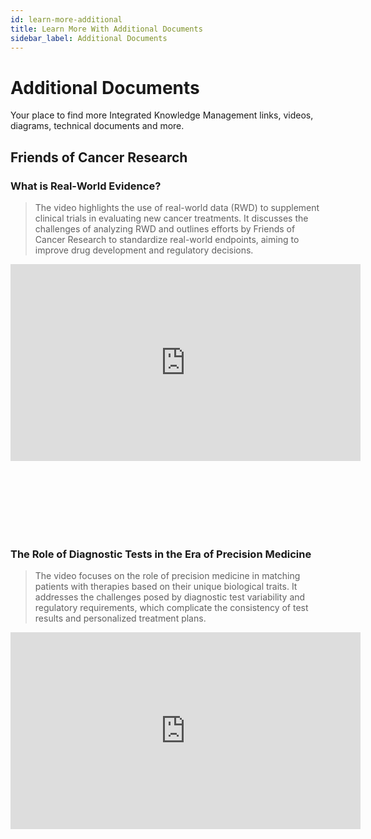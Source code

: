 ```yaml
---
id: learn-more-additional
title: Learn More With Additional Documents
sidebar_label: Additional Documents
---
```



# Additional Documents
Your place to find more Integrated Knowledge Management links, videos, diagrams, technical documents and more.


<!-- [Link to YouTube video](https://www.youtube.com/watch?v=V9UlV1RUPpU) -->

## Friends of Cancer Research

### What is Real-World Evidence?

> The video highlights the use of real-world data (RWD) to supplement clinical trials in evaluating new cancer treatments. It discusses the challenges of analyzing RWD and outlines efforts by Friends of Cancer Research to standardize real-world endpoints, aiming to improve drug development and regulatory decisions.

<iframe width="560" height="315" src="https://www.youtube.com/embed/0izOBTbflDQ" title="YouTube video player" frameborder="0" allow="accelerometer; autoplay; clipboard-write; encrypted-media; gyroscope; picture-in-picture" allowfullscreen></iframe>

<br></br>
<br></br>
<br></br>


### The Role of Diagnostic Tests in the Era of Precision Medicine

> The video focuses on the role of precision medicine in matching patients with therapies based on their unique biological traits. It addresses the challenges posed by diagnostic test variability and regulatory requirements, which complicate the consistency of test results and personalized treatment plans.

<iframe width="560" height="315" src="https://www.youtube.com/embed/lF57vDeogS8" title="YouTube video player" frameborder="0" allow="accelerometer; autoplay; clipboard-write; encrypted-media; gyroscope; picture-in-picture" allowfullscreen></iframe>


